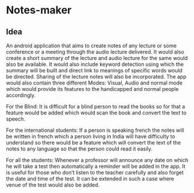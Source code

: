 # Notes-maker

## Idea

An android application that aims to create notes of any lecture or some conference or a meeting through the audio lecture delivered. It would also create a short summary of the lecture and audio lecture for the same would also be available. It would also include keyword detection using which the summary will be built and direct link to meanings of specific words would be directed. Sharing of the lecture notes will also be incorporated. The app would also contain three different Modes: Visual, Audio and normal mode which would provide its features to the handicapped and normal people accordingly.

For the Blind:
It is difficult for a blind person to read the books so for that a feature would be added which would scan the book and convert the text to speech.

For the international students:
If a person is speaking french the notes will be written in french which a person living in India will have difficulty to understand so there would be a feature which will convert the text of the notes to any language so that the person could read it easily.

For all the students:
Whenever a professor will announce any date on which he will take a test then automatically a reminder will be added in the app. It is useful for those who don’t listen to the teacher carefully and also forget the date and time of the test. It can be extended in such a case where venue of the test would also be added.